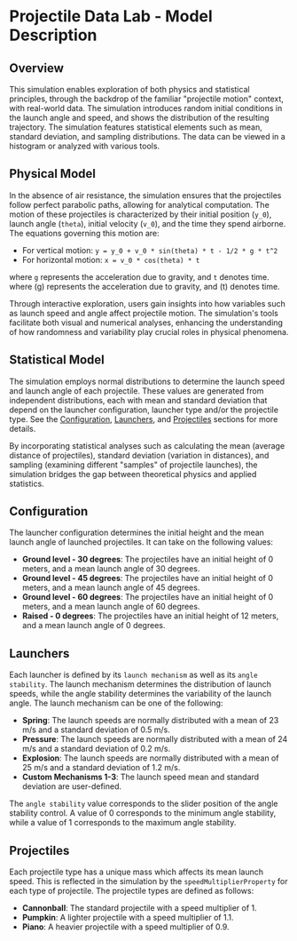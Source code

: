 # Projectile Data Lab - Model Description

## Overview

This simulation enables exploration of both physics and statistical principles, through the backdrop of the
familiar "projectile motion" context, with real-world data. The simulation introduces random initial conditions 
in the launch angle and speed, and shows the distribution of the resulting trajectory. The simulation features
statistical elements such as mean, standard deviation, and sampling distributions. The data can be viewed in a
histogram or analyzed with various tools.

## Physical Model

In the absence of air resistance, the simulation ensures that the projectiles follow perfect parabolic paths, allowing
for analytical computation. The motion of these projectiles is characterized by their initial position (`y_0`), launch
angle (`theta`), initial velocity (`v_0`), and the time they spend airborne. The equations governing this motion are:

- For vertical motion: `y = y_0 + v_0 * sin(theta) * t - 1/2 * g * t^2`
- For horizontal motion: `x = v_0 * cos(theta) * t`

where `g` represents the acceleration due to gravity, and `t` denotes time. where \(g\) represents the acceleration due
to gravity, and \(t\) denotes time.

Through interactive exploration, users gain insights into how variables such as launch speed and angle affect projectile
motion. The simulation's tools facilitate both visual and numerical analyses, enhancing the understanding of how
randomness and variability play crucial roles in physical phenomena.

## Statistical Model

The simulation employs normal distributions to determine the launch speed and launch angle of each projectile. These values
are generated from independent distributions, each with mean and standard deviation that depend on the launcher configuration,
launcher type and/or the projectile type. See the [Configuration](#configuration), [Launchers](#launchers), 
and [Projectiles](#projectiles) sections for more details.

By incorporating statistical analyses such as calculating the mean (average distance of projectiles), standard
deviation (variation in distances), and sampling (examining different "samples" of projectile launches), the simulation
bridges the gap between theoretical physics and applied statistics.

## Configuration

The launcher configuration determines the initial height and the mean launch angle of launched projectiles. It can take
on the following values:
* **Ground level - 30 degrees**: The projectiles have an initial height of 0 meters, and a mean launch angle of 30 degrees.
* **Ground level - 45 degrees**: The projectiles have an initial height of 0 meters, and a mean launch angle of 45 degrees.
* **Ground level - 60 degrees**: The projectiles have an initial height of 0 meters, and a mean launch angle of 60 degrees.
* **Raised - 0 degrees**: The projectiles have an initial height of 12 meters, and a mean launch angle of 0 degrees.

## Launchers

Each launcher is defined by its `launch mechanism` as well as its `angle stability`. The launch mechanism determines the
distribution of launch speeds, while the angle stability determines the variability of the launch angle. The launch mechanism
can be one of the following:

* **Spring**: The launch speeds are normally distributed with a mean of 23 m/s and a standard deviation of 0.5 m/s.
* **Pressure**: The launch speeds are normally distributed with a mean of 24 m/s and a standard deviation of 0.2 m/s.
* **Explosion**: The launch speeds are normally distributed with a mean of 25 m/s and a standard deviation of 1.2 m/s.
* **Custom Mechanisms 1-3**: The launch speed mean and standard deviation are user-defined.

The `angle stability` value corresponds to the slider position of the angle stability control. A value of 0 corresponds to
the minimum angle stability, while a value of 1 corresponds to the maximum angle stability.

## Projectiles

Each projectile type has a unique mass which affects its mean launch speed. This is reflected in the simulation by the
`speedMultiplierProperty` for each type of projectile. The projectile types are defined as follows:

* **Cannonball**: The standard projectile with a speed multiplier of 1.
* **Pumpkin**: A lighter projectile with a speed multiplier of 1.1.
* **Piano**: A heavier projectile with a speed multiplier of 0.9.